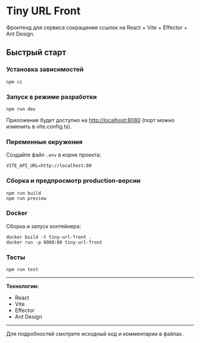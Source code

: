 # Tiny URL Front

Фронтенд для сервиса сокращения ссылок на React + Vite + Effector + Ant Design.

## Быстрый старт

### Установка зависимостей

```
npm ci
```

### Запуск в режиме разработки

```
npm run dev
```

Приложение будет доступно на [http://localhost:8080](http://localhost:8080)
(порт можно изменить в vite.config.ts).

### Переменные окружения

Создайте файл `.env` в корне проекта:

```
VITE_API_URL=http://localhost:80
```

### Сборка и предпросмотр production-версии

```
npm run build
npm run preview
```

### Docker

Сборка и запуск контейнера:

```
docker build -t tiny-url-front .
docker run -p 8080:80 tiny-url-front
```

### Тесты

```
npm run test
```

---

**Технологии:**

- React
- Vite
- Effector
- Ant Design

---

Для подробностей смотрите исходный код и комментарии в файлах.
